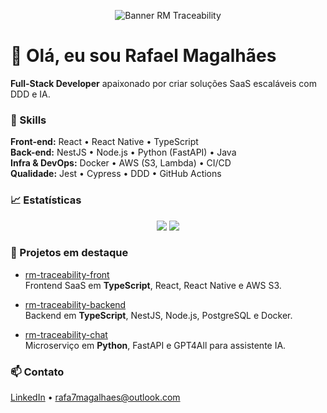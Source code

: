 <!-- Banner -->
<p align="center">
<img src="https://raw.githubusercontent.com/rafa17magalhaes/rafa17magalhaes/banner.png" alt="Banner RM Traceability"/>
</p>

# 👋 Olá, eu sou Rafael Magalhães  
**Full-Stack Developer** apaixonado por criar soluções SaaS escaláveis com DDD e IA.

### 🚀 Skills
**Front-end:** React • React Native • TypeScript  
**Back-end:** NestJS • Node.js • Python (FastAPI) • Java  
**Infra & DevOps:** Docker • AWS (S3, Lambda) • CI/CD  
**Qualidade:** Jest • Cypress • DDD • GitHub Actions

### 📈 Estatísticas
<p align="center">
  <img src="https://github-readme-stats.vercel.app/api?username=rafa17magalhaes&show_icons=true&theme=dark"/>
  <img src="https://github-readme-stats.vercel.app/api/top-langs/?username=rafa17magalhaes&layout=compact&theme=dark"/>
</p>

### 📂 Projetos em destaque

- [rm-traceability-front](https://github.com/rafa17magalhaes/rm-traceability-front)  
  Frontend SaaS em **TypeScript**, React, React Native e AWS S3.

- [rm-traceability-backend](https://github.com/rafa17magalhaes/rm-traceability-backend)  
  Backend em **TypeScript**, NestJS, Node.js, PostgreSQL e Docker.

- [rm-traceability-chat](https://github.com/rafa17magalhaes/rm-traceability-chat)  
  Microserviço em **Python**, FastAPI e GPT4All para assistente IA.


### 📫 Contato
[LinkedIn](linkedin.com/in/rafael-magalhães-844759216) • rafa7magalhaes@outlook.com
